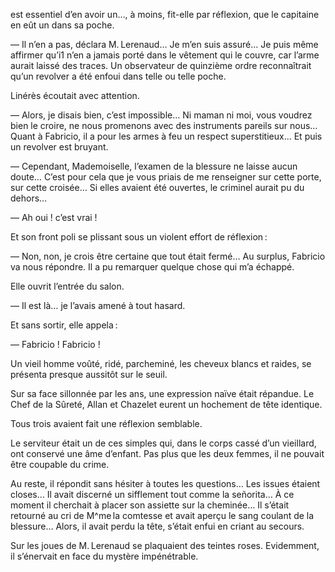 est essentiel d’en avoir un…, à moins, fit-elle par réflexion, que le capitaine en eût un dans sa poche.

— Il n’en a pas, déclara M. Lerenaud… Je m’en suis assuré… Je puis même
affirmer qu’i1 n’en a jamais porté dans le vêtement qui le couvre, car l’arme
aurait laissé des traces. Un observateur de quinzième ordre reconnaîtrait
qu’un revolver a été enfoui dans telle ou telle poche.

Linérès écoutait avec attention.

— Alors, je disais bien, c’est impossible… Ni maman ni moi, vous voudrez
bien le croire, ne nous promenons avec des instruments pareils sur nous…
Quant à Fabricio, il a pour les armes à feu un respect superstitieux… Et
puis un revolver est bruyant.

— Cependant, Mademoiselle, l’examen de la blessure ne laisse aucun doute…
C’est pour cela que je vous priais de me renseigner sur cette porte, sur cette croisée… Si elles avaient été ouvertes, le criminel aurait pu du dehors…

— Ah oui ! c’est vrai !

Et son front poli se plissant sous un violent effort de réflexion :

— Non, non, je crois être certaine que tout était fermé… Au surplus,
Fabricio va nous répondre. Il a pu remarquer quelque chose qui m’a échappé.

Elle ouvrit l’entrée du salon.

— Il est là… je l’avais amené à tout hasard.

Et sans sortir, elle appela :

— Fabricio ! Fabricio !

Un vieil homme voûté, ridé, parcheminé, les cheveux blancs et raides, se
présenta presque aussitôt sur le seuil.

Sur sa face sillonnée par les ans, une expression naïve était répandue. Le
Chef de la Sûreté, Allan et Chazelet eurent un hochement de tête identique.

Tous trois avaient fait une réflexion semblable.

Le serviteur était un de ces simples qui, dans le corps cassé d’un vieillard,
ont conservé une âme d’enfant. Pas plus que les deux femmes, il ne pouvait
être coupable du crime.

Au reste, il répondit sans hésiter à toutes les questions… Les issues étaient
closes… Il avait discerné un sifflement tout comme la señorita… À ce
moment il cherchait à placer son assiette sur la cheminée… Il s’était retourné au cri de M^me la comtesse et avait aperçu le sang coulant de la blessure… Alors, il avait perdu la tête, s’était enfui en criant au secours.

Sur les joues de M. Lerenaud se plaquaient des teintes roses. Evidemment, il
s’énervait en face du mystère impénétrable.
